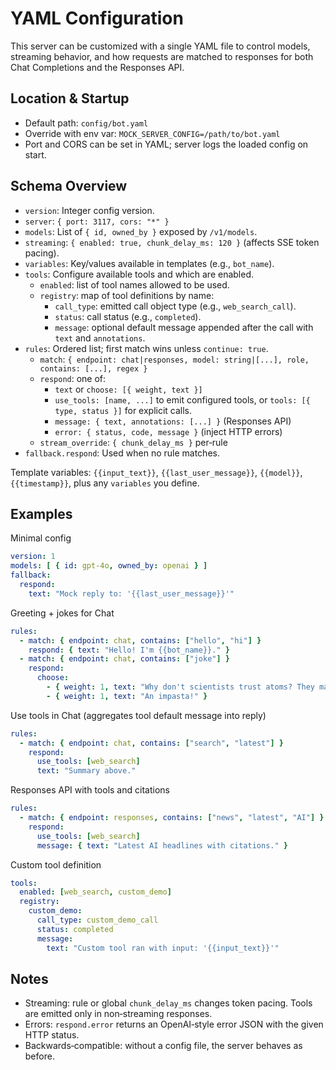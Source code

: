 # YAML Configuration

This server can be customized with a single YAML file to control models, streaming behavior, and how requests are matched to responses for both Chat Completions and the Responses API.

## Location & Startup
- Default path: `config/bot.yaml`
- Override with env var: `MOCK_SERVER_CONFIG=/path/to/bot.yaml`
- Port and CORS can be set in YAML; server logs the loaded config on start.

## Schema Overview
- `version`: Integer config version.
- `server`: `{ port: 3117, cors: "*" }`
- `models`: List of `{ id, owned_by }` exposed by `/v1/models`.
- `streaming`: `{ enabled: true, chunk_delay_ms: 120 }` (affects SSE token pacing).
- `variables`: Key/values available in templates (e.g., `bot_name`).
- `tools`: Configure available tools and which are enabled.
  - `enabled`: list of tool names allowed to be used.
  - `registry`: map of tool definitions by name:
    - `call_type`: emitted call object type (e.g., `web_search_call`).
    - `status`: call status (e.g., `completed`).
    - `message`: optional default message appended after the call with `text` and `annotations`.
- `rules`: Ordered list; first match wins unless `continue: true`.
  - `match`: `{ endpoint: chat|responses, model: string|[...], role, contains: [...], regex }`
  - `respond`: one of:
    - `text` or `choose: [{ weight, text }]`
    - `use_tools: [name, ...]` to emit configured tools, or `tools: [{ type, status }]` for explicit calls.
    - `message: { text, annotations: [...] }` (Responses API)
    - `error: { status, code, message }` (inject HTTP errors)
  - `stream_override`: `{ chunk_delay_ms }` per‑rule
- `fallback.respond`: Used when no rule matches.

Template variables: `{{input_text}}`, `{{last_user_message}}`, `{{model}}`, `{{timestamp}}`, plus any `variables` you define.

## Examples
Minimal config
```yaml
version: 1
models: [ { id: gpt-4o, owned_by: openai } ]
fallback:
  respond:
    text: "Mock reply to: '{{last_user_message}}'"
```

Greeting + jokes for Chat
```yaml
rules:
  - match: { endpoint: chat, contains: ["hello", "hi"] }
    respond: { text: "Hello! I'm {{bot_name}}." }
  - match: { endpoint: chat, contains: ["joke"] }
    respond:
      choose:
        - { weight: 1, text: "Why don't scientists trust atoms? They make up everything!" }
        - { weight: 1, text: "An impasta!" }
```

Use tools in Chat (aggregates tool default message into reply)
```yaml
rules:
  - match: { endpoint: chat, contains: ["search", "latest"] }
    respond:
      use_tools: [web_search]
      text: "Summary above."
```

Responses API with tools and citations
```yaml
rules:
  - match: { endpoint: responses, contains: ["news", "latest", "AI"] }
    respond:
      use_tools: [web_search]
      message: { text: "Latest AI headlines with citations." }
```

Custom tool definition
```yaml
tools:
  enabled: [web_search, custom_demo]
  registry:
    custom_demo:
      call_type: custom_demo_call
      status: completed
      message:
        text: "Custom tool ran with input: '{{input_text}}'"
```

## Notes
- Streaming: rule or global `chunk_delay_ms` changes token pacing. Tools are emitted only in non‑streaming responses.
- Errors: `respond.error` returns an OpenAI‑style error JSON with the given HTTP status.
- Backwards‑compatible: without a config file, the server behaves as before.
